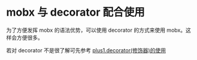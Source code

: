 # mobx 与 decorator 配合使用
为了方便发挥 mobx 的语法优势，可以使用 decorator 的方式来使用 mobx。这样会方便很多。

若对 decorator 不是很了解可先参考 [plus1.decorator(修饰器)的使用](/docs/plus1.decorator(修饰器)的使用.md)